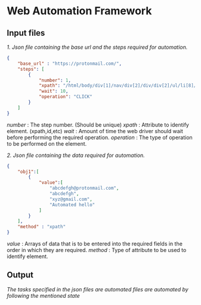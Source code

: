 # **Web Automation Framework**

## Input files 

*1. Json file containing the base url and the steps required for automation.*

```json
{
	"base_url" : "https://protonmail.com/",
	"steps": [
		{
			"number": 1, 
			"xpath": "/html/body/div[1]/nav/div[2]/div/div[2]/ul/li[8]/a", 
			"wait": 10, 
			"operation": "CLICK"
		}
	]
}
```
*number* : The step number. (Should be unique)
*xpath* : Attribute to identify element. (xpath,id,etc)
*wait* : Amount of time the web driver should wait before performing the required operation.
*operation* : The type of operation to be performed on the element.


*2. Json file containing the data required for automation.*
```json
{
	"obj1":[
		{
			"value":[								
				"abcdefgh@protonmail.com",
				"abcdefgh",
				"xyz@gmail.com",
				"Automated hello"
			]
		}
	],
	"method" : "xpath"
}	
```
*value* : Arrays of data that is to be entered into the required fields in the order in which they			  are required.
*method* : Type of attribute to be used to identify element.



## Output

*The tasks specified in the json files are automated files are automated by following the mentioned state*